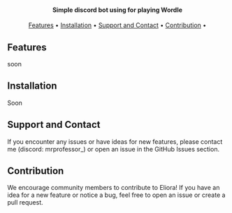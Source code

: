 <h4 align="center">
Simple discord bot using for playing Wordle
</h4>

<p align="center">
  <a href="#features">Features</a> •
  <a href="#installation">Installation</a> •
  <a href="#support-and-contact">Support and Contact</a> •
  <a href="#contribution">Contribution</a> •
</p>

## Features

soon

## Installation

Soon

## Support and Contact

If you encounter any issues or have ideas for new features, please contact me (discord: mrprofessor\_) or open an issue in the GitHub Issues section.

## Contribution

We encourage community members to contribute to Eliora! If you have an idea for a new feature or notice a bug, feel free to open an issue or create a pull request.
